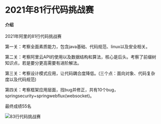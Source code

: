 # 2021年81行代码挑战赛

#### 介绍
2021年阿里的81行代码挑战赛

第一关：考察全面素质能力，包含java基础、代码规范、linux以及安全相关。

第二关：考察阿里云API的使用以及数据结构和算法，核心是后头。考察了前缀树知识点，若是要分更高需要有进阶解法。

第三关：考察设计模式应用，让代码耦合度降低。(三个点：面向对象、代码复杂度以及代码规范)

第四关：考察框架应用层面，找bug并修正，共有10个bug，springsecurity+springwebflux(websocket)。

最终成绩55名

![83行代码挑战赛](https://pictured-bed.oss-cn-beijing.aliyuncs.com/img/2022/3/202203261034062.png)  



